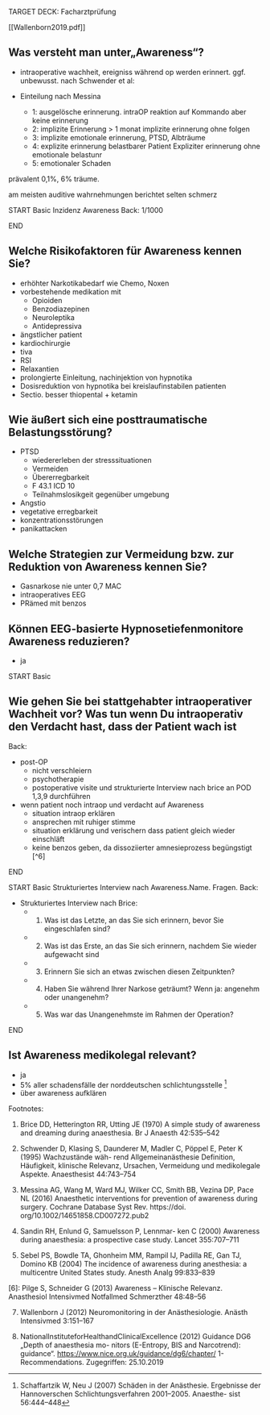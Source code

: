 TARGET DECK: Facharztprüfung

[[Wallenborn2019.pdf]]

 

## Was versteht man unter„Awareness“?
- intraoperative wachheit, ereigniss während op werden erinnert. ggf. unbewusst.
nach  Schwender et al: 
 
- Einteilung nach Messina
	- 1: ausgelösche erinnerung. intraOP reaktion auf Kommando aber keine erinnerung
	- 2: implizite Erinnerung > 1 monat implizite erinnerung ohne folgen
	- 3: implizite emotionale erinnerung, PTSD, Albträume
	- 4: explizite erinnerung belastbarer Patient Expliziter erinnerung ohne emotionale belastunr
	- 5: emotionaler Schaden 

prävalent 0,1%, 6% träume. 

am meisten auditive wahrnehmungen berichtet selten schmerz

START
Basic
Inzidenz Awareness
Back: 1/1000
<!--ID: 1647099746286-->
END

## Welche Risikofaktoren für Awareness kennen Sie?  
- erhöhter Narkotikabedarf wie Chemo, Noxen
- vorbestehende medikation mit 
	- Opioiden
	- Benzodiazepinen
	- Neuroleptika
	- Antidepressiva
- ängstlicher patient
- kardiochirurgie
- tiva
- RSI
- Relaxantien
- prolongierte Einleitung, nachinjektion von hypnotika
- Dosisreduktion von hypnotika bei kreislaufinstabilen patienten
- Sectio. besser thiopental + ketamin

## Wie äußert sich eine posttraumatische Belastungsstörung?
- PTSD
	- wiedererleben der stresssituationen
	- Vermeiden
	- Übererregbarkeit
	- F 43.1 ICD 10
	- Teilnahmslosikgeit gegenüber umgebung
- Angstio
- vegetative erregbarkeit
- konzentrationsstörungen
- panikattacken
## Welche Strategien zur Vermeidung bzw. zur Reduktion von Awareness kennen Sie?
- Gasnarkose nie unter 0,7 MAC
- intraoperatives EEG
- PRämed mit benzos
## Können EEG-basierte Hypnosetiefenmonitore Awareness reduzieren? 
- ja

START
Basic
## Wie gehen Sie bei stattgehabter intraoperativer Wachheit vor? Was tun wenn Du intraoperativ den Verdacht hast, dass der Patient wach ist
Back:
- post-OP
	- nicht verschleiern
	- psychotherapie
	- postoperative visite und strukturierte Interview nach brice an POD 1,3,9 durchführen
- wenn patient noch intraop und verdacht auf Awareness
	- situation intraop erklären
	- ansprechen mit ruhiger stimme
	- situation erklärung und verischern dass patient gleich wieder einschläft
	- keine benzos geben, da dissoziierter amnesieprozess begüngstigt [^6]
<!--ID: 1647697656701-->
END

START
Basic
Strukturiertes Interview nach Awareness.Name. Fragen.
Back:
-  Strukturiertes Interview nach Brice:
	-  1.  Was ist das Letzte, an das Sie sich erinnern, bevor Sie eingeschlafen sind?
	-  2.  Was ist das Erste, an das Sie sich erinnern, nachdem Sie wieder aufgewacht sind
	-  3.  Erinnern Sie sich an etwas zwischen diesen Zeitpunkten? 
	-  4.  Haben Sie während Ihrer Narkose geträumt? Wenn ja: angenehm oder unangenehm?
	-  5.  Was war das Unangenehmste im Rahmen der Operation?
<!--ID: 1647626188743-->
END
## Ist Awareness medikolegal relevant?
- ja
- 5% aller schadensfälle der norddeutschen schlichtungsstelle [^9]
- über awareness aufklären

Footnotes:

 

1. Brice DD, Hetterington RR, Utting JE (1970) A simple study of awareness and dreaming during anaesthesia. Br J Anaesth 42:535–542

2. Schwender D, Klasing S, Daunderer M, Madler C, Pöppel E, Peter K (1995) Wachzustände wäh- rend Allgemeinanästhesie Definition, Häufigkeit, klinische Relevanz, Ursachen, Vermeidung und medikolegale Aspekte. Anaesthesist 44:743–754

3. Messina AG, Wang M, Ward MJ, Wilker CC, Smith BB, Vezina DP, Pace NL (2016) Anaesthetic interventions for prevention of awareness during surgery. Cochrane Database Syst Rev. https://doi. org/10.1002/14651858.CD007272.pub2

4. Sandin RH, Enlund G, Samuelsson P, Lennmar- ken C (2000) Awareness during anaesthesia: a prospective case study. Lancet 355:707–711

5. Sebel PS, Bowdle TA, Ghonheim MM, Rampil IJ, Padilla RE, Gan TJ, Domino KB (2004) The incidence of awareness during anesthesia: a multicentre United States study. Anesth Analg 99:833–839

[6]: Pilge S, Schneider G (2013) Awareness – Klinische Relevanz. Anasthesiol Intensivmed Notfallmed Schmerzther 48:48–56

7. Wallenborn J (2012) Neuromonitoring in der Anästhesiologie. Anästh Intensivmed 3:151–167

8. NationalInstituteforHealthandClinicalExcellence (2012) Guidance DG6 „Depth of anaesthesia mo- nitors (E-Entropy, BIS and Narcotrend): guidance“. https://www.nice.org.uk/guidance/dg6/chapter/ 1- Recommendations. Zugegriffen: 25.10.2019

[^9]: Schaffartzik W, Neu J (2007) Schäden in der Anästhesie. Ergebnisse der Hannoverschen Schlichtungsverfahren 2001–2005. Anaesthe- sist 56:444–448
